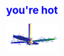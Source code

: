 <div align="center">
<h1 style="color:blue">you're hot</h1>
<img src="https://raw.githubusercontent.com/LiranBratk/LiranBratk/refs/heads/main/imgs/fan-1.gif" align="center">
</div>